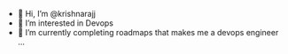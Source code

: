 - 👋 Hi, I’m @krishnarajj
- 👀 I’m interested in Devops
- 🌱 I’m currently completing roadmaps that makes me a devops engineer ...

<!---
krishnarajj/krishnarajj is a ✨ special ✨ repository because its `README.md` (this file) appears on your GitHub profile.
You can click the Preview link to take a look at your changes.
--->
